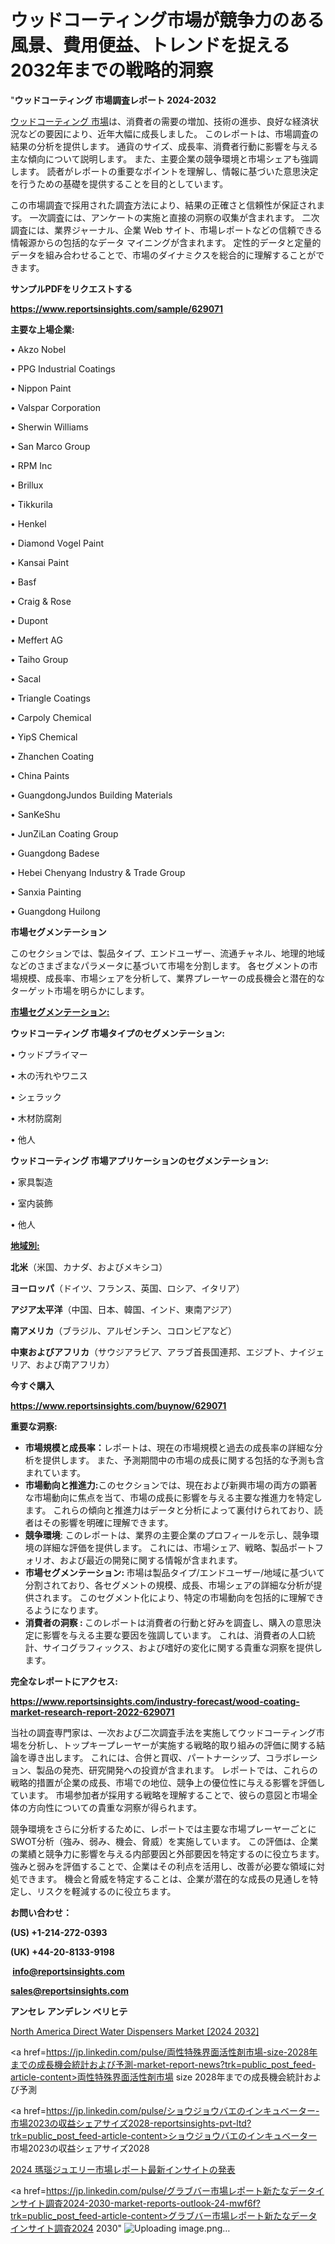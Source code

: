 # ウッドコーティング市場が競争力のある風景、費用便益、トレンドを捉える2032年までの戦略的洞察

"<strong>ウッドコーティング 市場調査レポート 2024-2032</strong>

<a href=https://www.reportsinsights.com/sample/629071>ウッドコーティング 市場</a>は、消費者の需要の増加、技術の進歩、良好な経済状況などの要因により、近年大幅に成長しました。 このレポートは、市場調査の結果の分析を提供します。 通貨のサイズ、成長率、消費者行動に影響を与える主な傾向について説明します。 また、主要企業の競争環境と市場シェアも強調します。 読者がレポートの重要なポイントを理解し、情報に基づいた意思決定を行うための基礎を提供することを目的としています。

この市場調査で採用された調査方法により、結果の正確さと信頼性が保証されます。 一次調査には、アンケートの実施と直接の洞察の収集が含まれます。 二次調査には、業界ジャーナル、企業 Web サイト、市場レポートなどの信頼できる情報源からの包括的なデータ マイニングが含まれます。 定性的データと定量的データを組み合わせることで、市場のダイナミクスを総合的に理解することができます。

<strong><b>サンプルPDFをリクエストする</b></strong>

<a href=https://www.reportsinsights.com/sample/629071><strong><u>https://www.reportsinsights.com/sample/629071</u></strong></a>

<strong>主要な上場企業:</strong>

• Akzo Nobel

• PPG Industrial Coatings

• Nippon Paint

• Valspar Corporation

• Sherwin Williams

• San Marco Group

• RPM Inc

• Brillux

• Tikkurila

• Henkel

• Diamond Vogel Paint

• Kansai Paint

• Basf

• Craig & Rose

• Dupont

• Meffert AG

• Taiho Group

• Sacal

• Triangle Coatings

• Carpoly Chemical

• YipS Chemical

• Zhanchen Coating

• China Paints

• GuangdongJundos Building Materials

• SanKeShu

• JunZiLan Coating Group

• Guangdong Badese

• Hebei Chenyang Industry & Trade Group

• Sanxia Painting

• Guangdong Huilong

<strong>市場セグメンテーション</strong>

このセクションでは、製品タイプ、エンドユーザー、流通チャネル、地理的地域などのさまざまなパラメータに基づいて市場を分割します。 各セグメントの市場規模、成長率、市場シェアを分析して、業界プレーヤーの成長機会と潜在的なターゲット市場を明らかにします。

<strong><u>市場セグメンテーション</u></strong><strong><u>:</u></strong>

<strong>ウッドコーティング 市場タイプのセグメンテーション:</strong>

• ウッドプライマー

• 木の汚れやワニス

• シェラック

• 木材防腐剤

• 他人

<strong>ウッドコーティング 市場アプリケーションのセグメンテーション:</strong>

• 家具製造

• 室内装飾

• 他人

<strong><u>地域別</u></strong><strong><u>:</u></strong>

<strong>北米</strong>（米国、カナダ、およびメキシコ）

<strong>ヨーロッパ</strong>（ドイツ、フランス、英国、ロシア、イタリア）

<strong>アジア太平洋</strong>（中国、日本、韓国、インド、東南アジア）

<strong>南アメリカ</strong>（ブラジル、アルゼンチン、コロンビアなど）

<strong>中東およびアフリカ</strong>（サウジアラビア、アラブ首長国連邦、エジプト、ナイジェリア、および南アフリカ）

<strong>今すぐ購入</strong>

<a href=https://www.reportsinsights.com/buynow/629071><strong><u>https://www.reportsinsights.com/buynow/629071</u></strong></a>

<strong>重要な洞察:</strong>
<ul>
  <li><strong>市場規模と成長率：</strong>レポートは、現在の市場規模と過去の成長率の詳細な分析を提供します。 また、予測期間中の市場の成長に関する包括的な予測も含まれています。</li>
  <li><strong>市場動向と推進力:</strong>このセクションでは、現在および新興市場の両方の顕著な市場動向に焦点を当て、市場の成長に影響を与える主要な推進力を特定します。 これらの傾向と推進力はデータと分析によって裏付けられており、読者はその影響を明確に理解できます。</li>
  <li><strong>競争環境</strong>: このレポートは、業界の主要企業のプロフィールを示し、競争環境の詳細な評価を提供します。 これには、市場シェア、戦略、製品ポートフォリオ、および最近の開発に関する情報が含まれます。</li>
  <li><strong>市場セグメンテーション: </strong>市場は製品タイプ/エンドユーザー/地域に基づいて分割されており、各セグメントの規模、成長、市場シェアの詳細な分析が提供されます。 このセグメント化により、特定の市場動向を包括的に理解できるようになります。</li>
  <li><strong>消費者の洞察 : </strong>このレポートは消費者の行動と好みを調査し、購入の意思決定に影響を与える主要な要因を強調しています。 これは、消費者の人口統計、サイコグラフィックス、および嗜好の変化に関する貴重な洞察を提供します。</li>
</ul>
<strong>完全なレポートにアクセス:</strong>

<a href=https://www.reportsinsights.com/industry-forecast/wood-coating-market-research-report-2022-629071><strong><u><b>https://www.reportsinsights.com/industry-forecast/wood-coating-market-research-report-2022-629071</b></u></strong></a>

当社の調査専門家は、一次および二次調査手法を実施してウッドコーティング市場を分析し、トップキープレーヤーが実施する戦略的取り組みの評価に関する結論を導き出します。 これには、合併と買収、パートナーシップ、コラボレーション、製品の発売、研究開発への投資が含まれます。 レポートでは、これらの戦略的措置が企業の成長、市場での地位、競争上の優位性に与える影響を評価しています。 市場参加者が採用する戦略を理解することで、彼らの意図と市場全体の方向性についての貴重な洞察が得られます。

競争環境をさらに分析するために、レポートでは主要な市場プレーヤーごとにSWOT分析（強み、弱み、機会、脅威）を実施しています。 この評価は、企業の業績と競争力に影響を与える内部要因と外部要因を特定するのに役立ちます。 強みと弱みを評価することで、企業はその利点を活用し、改善が必要な領域に対処できます。 機会と脅威を特定することは、企業が潜在的な成長の見通しを特定し、リスクを軽減するのに役立ちます。

<strong>お問い合わせ：</strong>

<strong>(US) +1-214-272-0393</strong>

<strong>(UK) +44-20-8133-9198</strong>

<strong> </strong><a href=info@reportsinsights.com><strong><u>info@reportsinsights.com</u></strong></a>

<a href=sales@reportsinsights.com><strong><u>sales@reportsinsights.com</u></strong></a>

<strong>アンセレ アンデレン ベリヒテ</strong>

<a href=https://www.linkedin.com/pulse/north-america-direct-water-dispensers-market-growth-focused-hdmef/>North America Direct Water Dispensers Market [2024 2032]</a>

<a href=https://jp.linkedin.com/pulse/両性特殊界面活性剤市場-size-2028年までの成長機会統計および予測-market-report-news?trk=public_post_feed-article-content>両性特殊界面活性剤市場 size 2028年までの成長機会統計および予測</a>

<a href=https://jp.linkedin.com/pulse/ショウジョウバエのインキュベーター-市場2023の収益シェアサイズ2028-reportsinsights-pvt-ltd?trk=public_post_feed-article-content>ショウジョウバエのインキュベーター 市場2023の収益シェアサイズ2028</a>

<a href=https://www.linkedin.com/pulse/2024-瑪瑙ジュエリー市場レポート最新インサイトの発表-reports-insights-expert-shsce/>2024 瑪瑙ジュエリー市場レポート最新インサイトの発表</a>

<a href=https://jp.linkedin.com/pulse/グラブバー市場レポート新たなデータインサイト調査2024-2030-market-reports-outlook-24-mwf6f?trk=public_post_feed-article-content>グラブバー市場レポート新たなデータインサイト調査2024 2030</a>"
![Uploading image.png…]()
